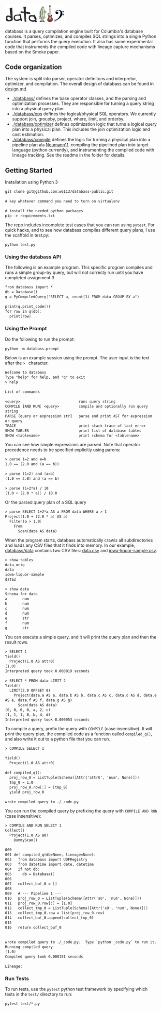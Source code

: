 
<img src="./docs/logo-small.png" width=200 />

databass is a query compilation engine built for Columbia's database courses.
It parses, optimizes, and compiles SQL strings into a single Python function that performs the query execution.
It also has some experimental code that instruments the compiled code with lineage capture mechanisms based on the Smoke paper.

## Code organization

The system is split into parser, operator definitons and interpretor, optimizer, and compilation.  The overall design of databass can be found in [design.md](./design.md).

* [./databass/](./databass) defines the base operator classes, and the parsing and optimization processes.  They are responsible for turning a query string into a physical query plan
* [./databass/ops](./databass/ops) defines the logical/physical SQL operators.  We currently support join, groupby, project, where, limit, and orderby.  
* [./databass/optimizer](./databass/optimizer) defines optimization logic that turns a logical query plan into a physical plan.  This includes the join optimization logic and cost estimation.
* [./databass/compile](./databass/compile) defines the logic for turning a physical plan into a pipeline plan ala [Neumann11](https://www.vldb.org/pvldb/vol4/p539-neumann.pdf), compiling the pipelined plan into target language (python currently), and instrumenting the compiled code with lineage tracking.  See the readme in the folder for details.


## Getting Started

Installation using Python 3

    git clone git@github.com:w6113/databass-public.git

    # key whatever command you need to turn on virtualenv

    # install the needed python packages
    pip -r requirements.txt


The repo includes incomplete test cases that you can run using `pytest`.
For quick hacks, and to see how databass compiles different query plans, I use the scaffold in test.py:

    python test.py



### Using the databass API

The following is an example program.  This specific program compiles and runs
a simple group-by query, but will not correcty run until you have completed
assignment 3.

    from databass import *
    db = Database()
    q = PyCompiledQuery("SELECT a, count(1) FROM data GROUP BY a")

    print(q.print_code())
    for row in q(db):
      print(row)


### Using the Prompt

Do the following to run the prompt:

    python -m databass.prompt

Below is an example session using the prompt.  The user input is the text after the `> ` character.


	Welcome to databass
	Type "help" for help, and "q" to exit
	> help

	List of commands

    <query>                           runs query string
    COMPILE [AND RUN] <query>         compile and optionally run query string
    PARSE [query or expression str]   parse and print AST for expression or query
    TRACE                             print stack trace of last error
    SHOW TABLES                       print list of database tables
    SHOW <tablename>                  print schema for <tablename>


You can see how simple expressions are parsed.  Note that operator precedence needs to be specified explicitly using parens:

	> parse 1=2 and a=b
    1.0 == (2.0 and (a == b))

    > parse (1=2) and (a=b)
    (1.0 == 2.0) and (a == b)

	> parse (1+2*a) / 10
	(1.0 + (2.0 * a)) / 10.0

Or the parsed query plan of a SQL query

	> parse SELECT 1+2*a AS a FROM data WHERE a > 1
    Project(1.0 + (2.0 * a) AS a)
      Filter(a > 1.0)
        From
          Scan(data AS data)

When the program starts, databass automatically crawls all subdirectories and loads any CSV files that it finds into memory.  In our example, [databass/data](./databass/data) contains two CSV files: [data.csv](./databass/data/data.csv) and [iowa-liquor-sample.csv](./databass/data/iowa-liquor-sample.csv).

	> show tables
    data_orig
    data
    iowa-liquor-sample
    data2

	> show data
	Schema for data
    a       num
    b       num
    c       num
    d       num
    e       str
    f       num
    g       str

You can execute a simple query, and it will print the query plan and then the result rows.  

	> SELECT 1
    Yield()
      Project(1.0 AS attr0)
    (1.0)
    Interpreted query took 0.000019 seconds

	> SELECT * FROM data LIMIT 2
	Yield()
	  LIMIT(2.0 OFFSET 0)
		Project(data.a AS a, data.b AS b, data.c AS c, data.d AS d, data.e AS e, data.f AS f, data.g AS g)
		  Scan(data AS data)
	(0, 0, 0, 0, a, 2, c)
	(1, 1, 1, 0, b, 4, d)
	Interpreted query took 0.000053 seconds


To compile a query, prefix the query with `COMPILE` (case insensitive).  It will print the query plan, the compiled code as a function called `compiled_q()`, and also write it out to a python file that you can run.

    > COMPILE SELECT 1

	Yield()
	  Project(1.0 AS attr0)

	def compiled_q():
	  proj_row_0 = ListTuple(Schema([Attr('attr0', 'num', None)]))
	  tmp_0 = 1.0
	  proj_row_0.row[:] = [tmp_0]
	  yield proj_row_0

	wrote compiled query to ./_code.py

You can run the compiled query by prefixing the query with `COMPILE AND RUN` (case insensitive): 

	> COMPILE AND RUN SELECT 1                                                                  
	Collect()
	  Project(1.0 AS a0)
		DummyScan()

	000
	001 def compiled_q(db=None, lineage=None):
	002   from databass import UDFRegistry
	003   from datetime import date, datetime
	004   if not db:
	005     db = Database()
	006
	007   collect_buf_0 = []
	008
	009   # --- Pipeline 1 ---
	010   proj_row_0 = ListTuple(Schema([Attr('a0', 'num', None)]))
	011   proj_row_0.row[:] = [1.0]
	012   collect_tmp_0 = ListTuple(Schema([Attr('a0', 'num', None)]))
	013   collect_tmp_0.row = list(proj_row_0.row)
	014   collect_buf_0.append(collect_tmp_0)
	015
	016   return collect_buf_0


	wrote compiled query to ./_code.py.  Type `python _code.py` to run it.
	Running compiled query
	(1.0)
	Compiled query took 0.000151 seconds

	Lineage:


### Run Tests

To run tests, use the `pytest` python test framework by specifying which tests in the `test/` directory to run:

    pytest test/*.py


